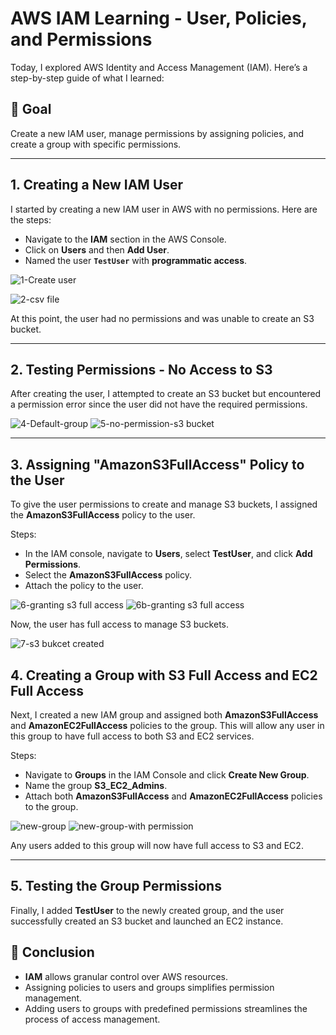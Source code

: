 # AWS IAM Learning - User, Policies, and Permissions

Today, I explored AWS Identity and Access Management (IAM). Here’s a step-by-step guide of what I learned:

## 🎯 Goal
Create a new IAM user, manage permissions by assigning policies, and create a group with specific permissions.

---

## 1. Creating a New IAM User

I started by creating a new IAM user in AWS with no permissions. Here are the steps:

- Navigate to the **IAM** section in the AWS Console.
- Click on **Users** and then **Add User**.
- Named the user **`TestUser`** with **programmatic access**.

![1-Create user](https://github.com/user-attachments/assets/f960cf50-cd47-4a87-aaca-71ab171d5089)


![2-csv file](https://github.com/user-attachments/assets/c74a4232-b18f-4556-b08f-ed99864a4ed5)


At this point, the user had no permissions and was unable to create an S3 bucket.

---

## 2. Testing Permissions - No Access to S3

After creating the user, I attempted to create an S3 bucket but encountered a permission error since the user did not have the required permissions.

![4-Default-group](https://github.com/user-attachments/assets/fb4bfd15-842b-4056-8e70-96bec82a95d0)
![5-no-permission-s3 bucket](https://github.com/user-attachments/assets/215f0655-cfaf-4258-b591-ef0f2b2cd0e8)

---

## 3. Assigning "AmazonS3FullAccess" Policy to the User

To give the user permissions to create and manage S3 buckets, I assigned the **AmazonS3FullAccess** policy to the user.

Steps:
- In the IAM console, navigate to **Users**, select **TestUser**, and click **Add Permissions**.
- Select the **AmazonS3FullAccess** policy.
- Attach the policy to the user.

![6-granting s3 full access](https://github.com/user-attachments/assets/3299e5d7-ec6e-47b9-8310-1574cdff50b3)
![6b-granting s3 full access](https://github.com/user-attachments/assets/867a0880-084b-45a0-9844-85f1434e60de)



Now, the user has full access to manage S3 buckets.

![7-s3 bukcet created](https://github.com/user-attachments/assets/d42a553a-7c91-4d8f-a01c-916f6c62efdb)


## 4. Creating a Group with S3 Full Access and EC2 Full Access

Next, I created a new IAM group and assigned both **AmazonS3FullAccess** and **AmazonEC2FullAccess** policies to the group. This will allow any user in this group to have full access to both S3 and EC2 services.

Steps:
- Navigate to **Groups** in the IAM Console and click **Create New Group**.
- Name the group **S3_EC2_Admins**.
- Attach both **AmazonS3FullAccess** and **AmazonEC2FullAccess** policies to the group.

![new-group](https://github.com/user-attachments/assets/2e27c91f-5986-47c1-a6f4-78df351e9760)
![new-group-with permission](https://github.com/user-attachments/assets/f9cd4a19-3ec6-48f5-b909-ed5c564d9937)




Any users added to this group will now have full access to S3 and EC2.

---

## 5. Testing the Group Permissions

Finally, I added **TestUser** to the newly created group, and the user successfully created an S3 bucket and launched an EC2 instance.



## 📝 Conclusion

- **IAM** allows granular control over AWS resources.
- Assigning policies to users and groups simplifies permission management.
- Adding users to groups with predefined permissions streamlines the process of access management.

